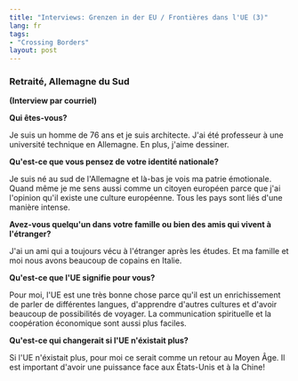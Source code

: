 ```yaml
---
title: "Interviews: Grenzen in der EU / Frontières dans l'UE (3)"
lang: fr
tags:
- "Crossing Borders"
layout: post
---
```

### Retraité, Allemagne du Sud

**(Interview par courriel)**

**Qui êtes-vous?**

Je suis un homme de 76 ans et je suis architecte. J'ai été professeur à une université technique en Allemagne. En plus, j'aime dessiner.


**Qu'est-ce que vous pensez de votre identité nationale?**

Je suis né au sud de l'Allemagne et là-bas je vois ma patrie émotionale. Quand même je me sens aussi comme un citoyen européen parce que j'ai l'opinion qu'il existe une culture européenne. Tous les pays sont liés d'une manière intense.

<!--more-->

**Avez-vous quelqu'un dans votre famille ou bien des amis qui vivent à l'étranger?**

J'ai un ami qui a toujours vécu à l'étranger après les études. Et ma famille et moi nous avons beaucoup de copains en Italie.


**Qu'est-ce que l'UE signifie pour vous?**

Pour moi, l'UE est une très bonne chose parce qu'il est un enrichissement de parler de différentes langues, d'apprendre d'autres cultures et d'avoir beaucoup de possibilités de voyager. La communication spirituelle et la coopération économique sont aussi plus faciles.


**Qu'est-ce qui changerait si l'UE n'éxistait plus?**

Si l'UE n'éxistait plus, pour moi ce serait comme un retour au Moyen Âge. Il est important d'avoir une puissance face aux États-Unis et à la Chine!
